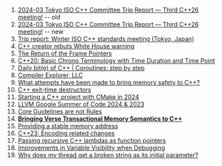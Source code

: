 1. [2024-03 Tokyo ISO C++ Committee Trip Report — Third C++26 meeting!](https://old.reddit.com/r/cpp/comments/1bloatw/202403_tokyo_iso_c_committee_trip_report_third/) -- old
2. [2024-03 Tokyo ISO C++ Committee Trip Report — Third C++26 meeting!](https://www.reddit.com/r/cpp/comments/1bloatw/202403_tokyo_iso_c_committee_trip_report_third/) -- new
3. [Trip report: Winter ISO C++ standards meeting (Tokyo, Japan)](https://herbsutter.com/2024/03/22/trip-report-winter-iso-c-standards-meeting-tokyo-japan/)
4. [C++ creator rebuts White House warning](https://www.infoworld.com/article/3714401/c-plus-plus-creator-rebuts-white-house-warning.html)
5. [The Return of the Frame Pointers](https://www.brendangregg.com/blog/2024-03-17/the-return-of-the-frame-pointers.html)
6. [C++20: Basic Chrono Terminology with Time Duration and Time Point](https://www.modernescpp.com/index.php/c20-basic-chrono-terminology-with-time-duration-and-time-point/)
7. [Daily bit(e) of C++ | Coroutines: step by step](https://simontoth.substack.com/p/daily-bite-of-c-coroutines-step-by)
8. [Compiler Explorer, LLC](https://xania.org/202403/ce-llc?utm_source=feed&utm_medium=rss)
9. [What attempts have been made to bring memory safety to C++?](https://cppdepend.com/blog/what-attempts-have-been-made-to-bring-memory-safety-to-c/)
10. [C++ exit-time destructors](https://maskray.me/blog/2024-03-17-c++-exit-time-destructors)
11. [Starting a C++ project with CMake in 2024](https://www.meetingcpp.com/blog/items/Starting-a-Cpp-project-with-CMake-in-2024.html)
12. [LLVM Google Summer of Code 2024 & 2023](https://blog.llvm.org/posts/2024-02-26-gsoc/)
13. [Core Guidelines are not Rules](https://arne-mertz.de/2024/03/core-guidelines-are-not-rules/)
14. [**Bringing Verse Transactional Memory Semantics to C++**](https://www.unrealengine.com/en-US/tech-blog/bringing-verse-transactional-memory-semantics-to-c)
15. [Providing a stable memory address](https://www.meetingcpp.com/blog/items/Providing-a-stable-memory-address.html)
16. [C++23: Encoding related changes](https://www.sandordargo.com/blog/2024/03/20/cpp23-encoding-related-changes)
17. [Passing recursive C++ lambdas as function pointers](https://lemire.me/blog/2024/03/22/passing-recursive-c-lambdas-as-function-pointers/)
18. [Improvements in Variable Visibility when Debugging](https://devblogs.microsoft.com/cppblog/improvements-in-variable-visibility-when-debugging/)
19. [Why does my thread get a broken string as its initial parameter?](https://devblogs.microsoft.com/oldnewthing/20240322-00/?p=109563)